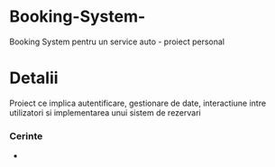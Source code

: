 # Booking-System-
Booking System pentru un service auto - proiect personal 

# Detalii
Proiect ce implica autentificare, gestionare de date, interactiune intre utilizatori si implementarea unui sistem de rezervari

### Cerinte
- 
